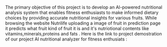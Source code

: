 The primary objective of this project is to develop an AI-powered nutritional analysis system that enables fitness enthusiasts to make informed dietary choices by providing accurate nutritional insights for various fruits. While browsing the website Nutrilife uploading a image of fruit in prediction page it predicts what fruit kind of fruit it is and it's nutriotional contents like vitamins,minerals,proteins and fats .
Here is the link to project demostration of our project AI nutritional analyzer for fitness enthusiats : 
